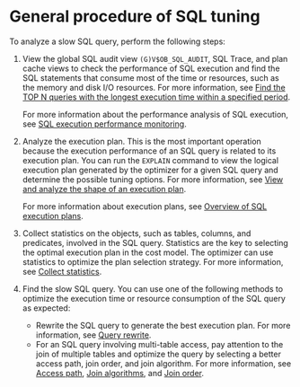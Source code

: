 # General procedure of SQL tuning

To analyze a slow SQL query, perform the following steps:

1. View the global SQL audit view `(G)V$OB_SQL_AUDIT`, SQL Trace, and plan cache views to check the performance of SQL execution and find the SQL statements that consume most of the time or resources, such as the memory and disk I/O resources. For more information, see [Find the TOP N queries with the longest execution time within a specified period](300.monitor-sql-execution-performance/400.sql-performance-analysis-example/1000.query-the-top-n-requests-with-the-most-execution-time.md).

   For more information about the performance analysis of SQL execution, see [SQL execution performance monitoring](300.monitor-sql-execution-performance/100.gv-ob-sql-audit.md).

2. Analyze the execution plan. This is the most important operation because the execution performance of an SQL query is related to its execution plan. You can run the `EXPLAIN` command to view the logical execution plan generated by the optimizer for a given SQL query and determine the possible tuning options. For more information, see [View and analyze the shape of an execution plan](300.monitor-sql-execution-performance/400.sql-performance-analysis-example/300.view-and-analyze-the-execution-plan.md).

   For more information about execution plans, see [Overview of SQL execution plans](../200.sql-execution-plan/100.introduction-to-sql-execution-plans.md).

3. Collect statistics on the objects, such as tables, columns, and predicates, involved in the SQL query. Statistics are the key to selecting the optimal execution plan in the cost model. The optimizer can use statistics to optimize the plan selection strategy. For more information, see [Collect statistics](400.optimizer-statistics/100.statistics-overview.md).

4. Find the slow SQL query. You can use one of the following methods to optimize the execution time or resource consumption of the SQL query as expected:
   * Rewrite the SQL query to generate the best execution plan. For more information, see [Query rewrite](500.query-rewrite/100.query-rewrite-overview.md).
   * For an SQL query involving multi-table access, pay attention to the join of multiple tables and optimize the query by selecting a better access path, join order, and join algorithm. For more information, see [Access path](600.query-optimization/100.access-path/100.access-path-overview.md), [Join algorithms](600.query-optimization/200.join-algorithm/200.join-algorithm.md), and [Join order](600.query-optimization/200.join-algorithm/300.join-order.md).
